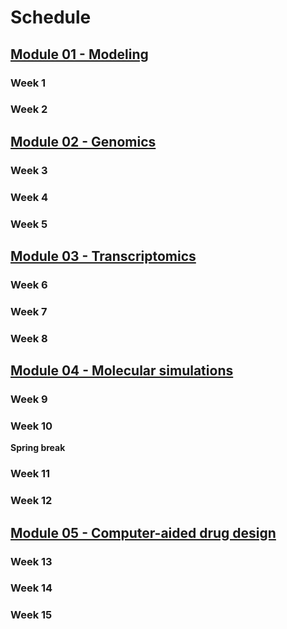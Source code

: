 # Schedule

## [Module 01 - Modeling][module 01]

### Week 1

### Week 2

## [Module 02 - Genomics][module 02]

### Week 3

### Week 4

### Week 5

## [Module 03 - Transcriptomics][module 03]

### Week 6

### Week 7

### Week 8

## [Module 04 - Molecular simulations][module 04]

### Week 9

### Week 10

**Spring break**

### Week 11

### Week 12

## [Module 05 - Computer-aided drug design][module 05]

### Week 13

### Week 14

### Week 15

<!-- LINKS -->

[module 01]: /modules/modeling
[module 02]: /modules/genomics
[module 03]: /modules/transcriptomics
[module 04]: /modules/simulations
[module 05]: /modules/cadd
